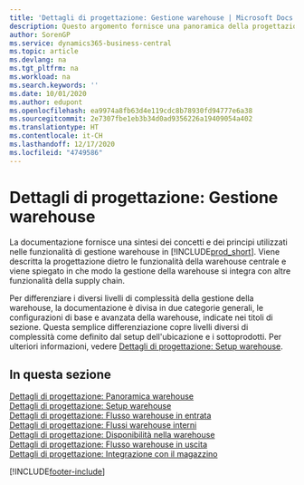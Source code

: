 ```yaml
---
title: 'Dettagli di progettazione: Gestione warehouse | Microsoft Docs'
description: Questo argomento fornisce una panoramica della progettazione, dei concetti e dei principi alla base delle funzionalità di gestione warehouse in Business Central.
author: SorenGP
ms.service: dynamics365-business-central
ms.topic: article
ms.devlang: na
ms.tgt_pltfrm: na
ms.workload: na
ms.search.keywords: ''
ms.date: 10/01/2020
ms.author: edupont
ms.openlocfilehash: ea9974a8fb63d4e119cdc8b78930fd94777e6a38
ms.sourcegitcommit: 2e7307fbe1eb3b34d0ad9356226a19409054a402
ms.translationtype: HT
ms.contentlocale: it-CH
ms.lasthandoff: 12/17/2020
ms.locfileid: "4749586"
---
```

# <a name="design-details-warehouse-management"></a>Dettagli di progettazione: Gestione warehouse
La documentazione fornisce una sintesi dei concetti e dei principi utilizzati nelle funzionalità di gestione warehouse in [!INCLUDE[prod_short](includes/prod_short.md)]. Viene descritta la progettazione dietro le funzionalità della warehouse centrale e viene spiegato in che modo la gestione della warehouse si integra con altre funzionalità della supply chain.  

Per differenziare i diversi livelli di complessità della gestione della warehouse, la documentazione è divisa in due categorie generali, le configurazioni di base e avanzata della warehouse, indicate nei titoli di sezione. Questa semplice differenziazione copre livelli diversi di complessità come definito dal setup dell'ubicazione e i sottoprodotti. Per ulteriori informazioni, vedere [Dettagli di progettazione: Setup warehouse](design-details-warehouse-setup.md).  

## <a name="in-this-section"></a>In questa sezione  
[Dettagli di progettazione: Panoramica warehouse](design-details-warehouse-overview.md)  
[Dettagli di progettazione: Setup warehouse](design-details-warehouse-setup.md)  
[Dettagli di progettazione: Flusso warehouse in entrata](design-details-inbound-warehouse-flow.md)  
[Dettagli di progettazione: Flussi warehouse interni](design-details-internal-warehouse-flows.md)  
[Dettagli di progettazione: Disponibilità nella warehouse](design-details-availability-in-the-warehouse.md)  
[Dettagli di progettazione: Flusso warehouse in uscita](design-details-outbound-warehouse-flow.md)  
[Dettagli di progettazione: Integrazione con il magazzino](design-details-integration-with-inventory.md)


[!INCLUDE[footer-include](includes/footer-banner.md)]